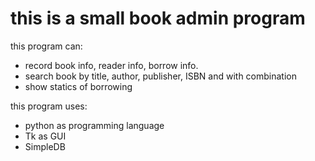this is a small book admin program
================================================

this program can:

- record book info, reader info, borrow info.
- search book by title, author, publisher, ISBN and with combination
- show statics of borrowing

this program uses:

- python as programming language
- Tk as GUI
- SimpleDB

